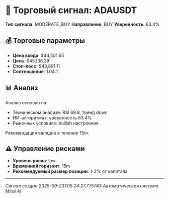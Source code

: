 
# 🎯 Торговый сигнал: ADAUSDT

**Тип сигнала**: MODERATE_BUY
**Направление**: BUY
**Уверенность**: 63.4%

## 💰 Торговые параметры
- **Цена входа**: $44,501.65
- **Цель**: $45,138.39
- **Стоп-лосс**: $43,891.11
- **Соотношение**: 1.04:1

## 📊 Анализ

Анализ основан на:
- Техническом анализе: RSI 69.8, тренд down
- ИИ-алгоритмах: уверенность 63.4%
- Рыночных условиях: bullish настроения

Рекомендация валидна в течение 15m.
        

## ⚠️ Управление рисками
- **Уровень риска**: low
- **Временной горизонт**: 15m
- **Рекомендуемый размер позиции**: 1-2% от капитала

---
*Сигнал создан 2025-09-23T05:24:27.775743*
*Автоматическая система Mirai AI*
        
